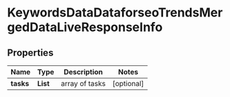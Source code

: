 # KeywordsDataDataforseoTrendsMergedDataLiveResponseInfo


## Properties

| Name | Type | Description | Notes |
|------------ | ------------- | ------------- | -------------|
**tasks** | **List<KeywordsDataDataforseoTrendsMergedDataLiveTaskInfo>** | array of tasks |[optional]|